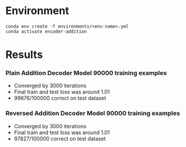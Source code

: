 # Environment
```
conda env create -f environments/<env-name>.yml
conda activate encoder-addition
```

# Results

### Plain Addition Decoder Model 90000 training examples
- Converged by 3000 iterations
- Final train and test loss was around 1.01
- 99676/100000 correct on test dataset

### Reversed Addition Decoder Model 90000 training examples
- Converged by 3000 iterations
- Final train and test loss was around 1.01
- 97827/100000 correct on test dataset